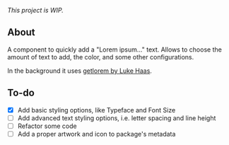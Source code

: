 _This project is WIP._

## About

A component to quickly add a "Lorem ipsum..." text. Allows to choose the amount of text to add, the color, and some other configurations.

In the background it uses [getlorem by Luke Haas](https://github.com/lukehaas/getlorem).

## To-do

- [x] Add basic styling options, like Typeface and Font Size
- [ ] Add advanced text styling options, i.e. letter spacing and line height
- [ ] Refactor some code
- [ ] Add a proper artwork and icon to package's metadata
